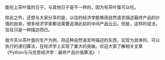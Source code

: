 能吃上茶叶蛋的日子，与其他日子是不一样的，因为有茶叶蛋可以吃。

除此之外，还想与大家分享的是，以往的经济学能够用自然语言描述最终产品的价值的由来，很多经济学家都说需要追溯此前的中间产品云云。但是，这样的说法，往往只是一种描述而已。

我今天以茶叶蛋的生产为例，将这种自然语言所描述的东西，实现为具体的、可以执行的递归算法，在经济学上实现了重大的突破。欢迎大家了解相关文章《Python与马克思经济学：最终产品价值算法》！
